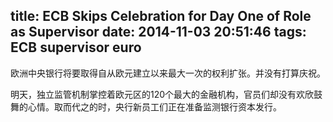 title: ECB Skips Celebration for Day One of Role as Supervisor
date: 2014-11-03 20:51:46
tags: ECB supervisor euro
---
欧洲中央银行将要取得自从欧元建立以来最大一次的权利扩张。并没有打算庆祝。

明天，独立监管机制掌控着欧元区的120个最大的金融机构，官员们却没有欢欣鼓舞的心情。取而代之的时，央行新员工们正在准备监测银行资本发行。